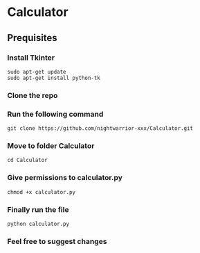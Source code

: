 #  Calculator
## Prequisites
### Install Tkinter
```
sudo apt-get update
sudo apt-get install python-tk
```
### Clone the repo
### Run the following command
```
git clone https://github.com/nightwarrior-xxx/Calculator.git
```
### Move to folder Calculator
```
cd Calculator
```
### Give permissions to  calculator.py
```
chmod +x calculator.py
```
### Finally run the file
```
python calculator.py
```
### Feel free to suggest changes
